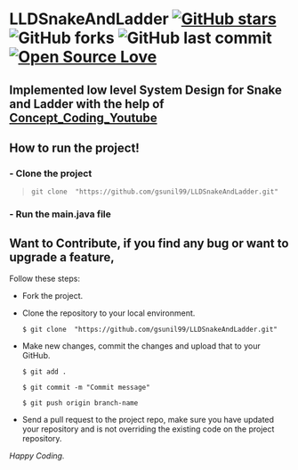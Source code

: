 
# LLDSnakeAndLadder [![GitHub stars](https://img.shields.io/github/stars/gsunil99/LLDSnakeAndLadder?style=social)](https://github.com/login?return_to=%2Fgsunil99%LLDSnakeAndLadder) ![GitHub forks](https://img.shields.io/github/forks/gsunil99/LLDSnakeAndLadder?style=social) ![GitHub last commit](https://img.shields.io/github/last-commit/gsunil99/LLDSnakeAndLadder) [![Open Source Love](https://badges.frapsoft.com/os/v2/open-source.svg?v=103)](https://github.com/gsunil99/LLDSnakeAndLadder)

## Implemented low level System Design for Snake and Ladder with the help of [**Concept_Coding_Youtube**](https://www.youtube.com/@ConceptandCoding)

## How to run the project!
### - Clone the project
> ``` git clone  "https://github.com/gsunil99/LLDSnakeAndLadder.git" ```
### - Run the main.java file

 ## Want to Contribute, if you find any bug or want to upgrade a feature,
Follow these steps:
- Fork the project.
- Clone the repository to your local environment.

    ```$ git clone  "https://github.com/gsunil99/LLDSnakeAndLadder.git" ```
    
- Make new changes, commit the changes and upload that to your GitHub.

    `$ git add .`
    
    `$ git commit -m "Commit message" `
    
    `$ git push origin branch-name`
    
- Send a pull request to the project repo, make sure you have updated your repository and is not overriding the existing code on the project repository.

_Happy Coding._
